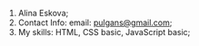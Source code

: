 1. Alina Eskova;
2. Contact Info: email: pulgans@gmail.com;
3. My skills: HTML, CSS basic, JavaScript basic;
